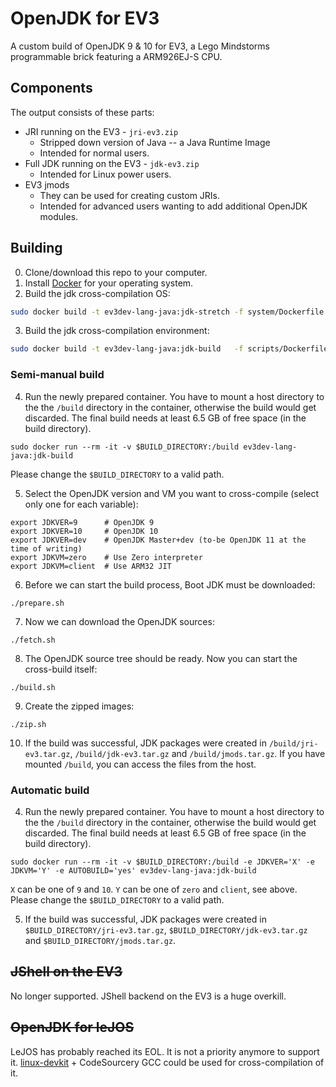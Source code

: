 # OpenJDK for EV3
A custom build of OpenJDK 9 & 10 for EV3, a Lego Mindstorms programmable brick featuring a ARM926EJ-S CPU.

## Components
The output consists of these parts:
* JRI running on the EV3 - `jri-ev3.zip`
  * Stripped down version of Java -- a Java Runtime Image
  * Intended for normal users.
* Full JDK running on the EV3 - `jdk-ev3.zip`
  * Intended for Linux power users.
* EV3 jmods
  * They can be used for creating custom JRIs.
  * Intended for advanced users wanting to add additional OpenJDK modules.

## Building

0. Clone/download this repo to your computer.
1. Install [Docker](https://docs.docker.com/engine/installation/) for your operating system.
2. Build the jdk cross-compilation OS:
```sh
sudo docker build -t ev3dev-lang-java:jdk-stretch -f system/Dockerfile  system
```

3. Build the jdk cross-compilation environment:
```sh
sudo docker build -t ev3dev-lang-java:jdk-build   -f scripts/Dockerfile scripts
```
### Semi-manual build
4. Run the newly prepared container. You have to mount a host directory to the the `/build` directory in the container,
otherwise the build would get discarded. The final build needs at least 6.5 GB of free space (in the build directory).
```
sudo docker run --rm -it -v $BUILD_DIRECTORY:/build ev3dev-lang-java:jdk-build
```
Please change the `$BUILD_DIRECTORY` to a valid path.

5. Select the OpenJDK version and VM you want to cross-compile (select only one for each variable):
```
export JDKVER=9      # OpenJDK 9
export JDKVER=10     # OpenJDK 10
export JDKVER=dev    # OpenJDK Master+dev (to-be OpenJDK 11 at the time of writing)
export JDKVM=zero    # Use Zero interpreter
export JDKVM=client  # Use ARM32 JIT
```
6. Before we can start the build process, Boot JDK must be downloaded:
```
./prepare.sh
```
7. Now we can download the OpenJDK sources:
```
./fetch.sh
```
8. The OpenJDK source tree should be ready. Now you can start the cross-build itself:
```
./build.sh
```
9. Create the zipped images:
```
./zip.sh
```
10. If the build was successful, JDK packages were created in `/build/jri-ev3.tar.gz`, `/build/jdk-ev3.tar.gz` and `/build/jmods.tar.gz`.
If you have mounted `/build`, you can access the files from the host.

### Automatic build
4. Run the newly prepared container. You have to mount a host directory to the the `/build` directory in the container,
otherwise the build would get discarded. The final build needs at least 6.5 GB of free space (in the build directory).
```
sudo docker run --rm -it -v $BUILD_DIRECTORY:/build -e JDKVER='X' -e JDKVM='Y' -e AUTOBUILD='yes' ev3dev-lang-java:jdk-build
```
`X` can be one of `9` and `10`. `Y` can be one of `zero` and `client`, see above. Please change the `$BUILD_DIRECTORY` to a valid path.

5. If the build was successful, JDK packages were created in `$BUILD_DIRECTORY/jri-ev3.tar.gz`, `$BUILD_DIRECTORY/jdk-ev3.tar.gz` and `$BUILD_DIRECTORY/jmods.tar.gz`.


## ~~JShell on the EV3~~

No longer supported. JShell backend on the EV3 is a huge overkill.


## ~~OpenJDK for leJOS~~

LeJOS has probably reached its EOL. It is not a priority anymore to support it.
[linux-devkit](https://github.com/mindboards/ev3sources/tree/master/extra/linux-devkit) + CodeSourcery GCC could be used for cross-compilation of it.
